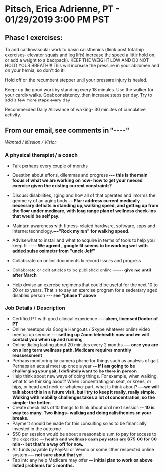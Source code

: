 
# Pitsch, Erica Adrienne, PT - 01/29/2019 3:00 PM PST

## Phase 1 exercises:

To add cardiovascular work to basic calisthenics (think post total hip exercises- elevator squats and leg lifts) increase the speed a little hold on, or add a weight to a backpack). KEEP THE WEIGHT LOW AND DO NOT HOLD YOUR BREATH!!! This will increase the pressure in your abdomen and on your hernia, so don't do it!

Hold off on the recumbent stepper until your pressure injury is healed.

Keep: up the good work by standing every 18 minutes. Use the walker for your cardio walks. Goal: consistency, then increase steps per day. Try to add a few more steps every day

Recommended Daily Allowance of walking- 30 minutes of cumulative activity.

## From our email, see comments in "----"

_Wanted / Mission / Vision_

### A physical therapist / a coach

* Talk perhaps every couple of months
* Question about efforts, dilemmas and progress **--- this is the main focus of what we are working on now- how to get your needed exercise given the existing current constraints?**
* Discuss disabilities, aging and how all of that operates and informs the geometry of an aging body
**-- Plan: address current medically necessary deficits in standing up, walking speed, and getting up from the floor under medicare, with long range plan of wellness check-ins that would be self pay.**

* Maintain awareness with fitness-related hardware, software, apps and internet technology.**---"Rock my run" for walking speed.**
* Advise what to install and what to acquire in terms of tools to help you keep fit **---- We agreed , google fit seems to be working well with added pulse oximeter from "uncle Jeff"**

* Collaborate on online documents to record issues and progress
* Collaborate or edit articles to be published online
**----- give me until after March**
* Help devise an exercise regimens that could be useful for the next 10 to 20 or so years. That is to say an exercise program for a sedentary aged disabled person
 **--- see "phase 1" above**

### Job Details / Description

* Certified PT with good clinical experience **--- ahem, licensed Doctor of PT**
* Online meetups via Google Hangouts / Skype whatever online video meetup up service **--- setting up Zoom telehealth now and we will contact you when up and running**
* Online dialog lasting about 20 minutes every 2 months **--- once you are on a long term wellness path. Medicare requires monthly reassessment**
* Perhaps monitoring by camera phone for things such as analysis of gait. Perhaps an actual meet up once a year **-- If I am going to be challenging your gait, I definitely want to be there in person.**
* Help think about new ways of doing things. For example, when walking, what to be thinking about? When concentrating on seat, or knees, or hips, or head and neck or whatever part, what to think about? **---we will talk about this in a future visit, but I try to keep it really, really simple. Walking with mobility challenges takes a lot of concentration, so the simpler the better.**
* Create check lists of 10 things to think about until next session **-- 10 is way too many. Two things- walking and doing calisthenics on your breaks.**
* Payment should be made for this consulting so as to be financially invested in the outcome
* $50 per session would be about a reasonable sum to pay for access to the expertise **-- health and wellness cash pay rates are $75-80 for 30 min-- but that's a way off for now.**
* All funds payable by PayPal or Venmo or some other respected online system **--- not sure about that yet.**
* Tap into any help Medicare may offer **-- initial plan to work on above listed problems for 3 months.**
